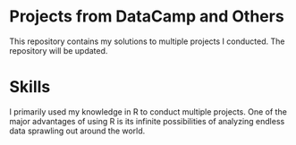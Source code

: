 # Projects from DataCamp and Others
This repository contains my solutions to multiple projects I conducted. The repository will be updated.

# Skills
I primarily used my knowledge in R to conduct multiple projects. One of the major advantages of using R is its infinite possibilities of analyzing endless data sprawling out around the world.
